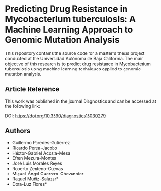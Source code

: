 # Predicting Drug Resistance in Mycobacterium tuberculosis: A Machine Learning Approach to Genomic Mutation Analysis

This repository contains the source code for a master's thesis project conducted at the Universidad Autónoma de Baja California. The main objective of this research is to predict drug resistance in Mycobacterium tuberculosis using machine learning techniques applied to genomic mutation analysis.

## Article Reference
This work was published in the journal Diagnostics and can be accessed at the following link:

DOI: https://doi.org/10.3390/diagnostics15030279

## Authors
- Guillermo Paredes-Gutierrez
- Ricardo Perea-Jacobo
- Héctor-Gabriel Acosta-Mesa
- Efren Mezura-Montes
- José Luis Morales Reyes
- Roberto Zenteno-Cuevas
- Miguel-Ángel Guerrero-Chevannier
- Raquel Muñiz-Salazar*
- Dora-Luz Flores*
